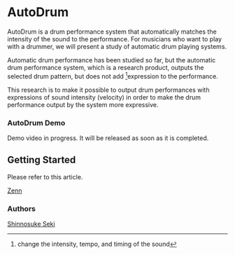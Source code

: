 # AutoDrum

AutoDrum is a drum performance system that automatically matches the intensity of the sound to the performance.
For musicians who want to play with a drummer, we will present a study of automatic drum playing systems.

Automatic drum performance has been studied so far, but the automatic drum performance system, which is a research product, outputs the selected drum pattern, but does not add [^1]expression to the performance.

[^1]:change the intensity, tempo, and timing of the sound

This research is to make it possible to output drum performances with expressions of sound intensity (velocity) in order to make the drum performance output by the system more expressive.

### AutoDrum Demo
Demo video in progress. It will be released as soon as it is completed.
<!-- TODO: Embed a video after it is created -->


## Getting Started
Please refer to this article.

[Zenn](https://zenn.dev/kthrlab_blog/articles/2995505b02c51c)

### Authors
[Shinnosuke Seki](https://sites.google.com/kthrlab.jp/seki/)
